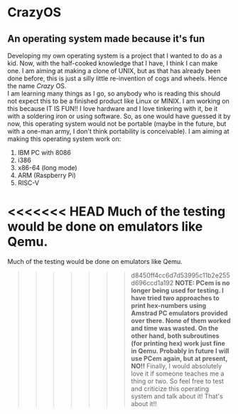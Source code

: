 # CrazyOS 
## An operating system made because it's fun  
  
Developing my own operating system is a project that I wanted to do as a kid. Now, with the half-cooked knowledge that I have, I think I can make one. I am aiming at making a clone of UNIX, but as that has already been done before, this is just a silly little re-invention of cogs and wheels. Hence the name _Crazy_ OS.  
I am learning many things as I go, so anybody who is reading this should not expect this to be a finished product like Linux or MINIX. I am working on this because IT IS FUN!! I love hardware and I love tinkering with it, be it with a soldering iron or using software. So, as one would have guessed it by now, this operating system would not be portable (maybe in the future, but with a one-man army, I don't think portability is conceivable).
I am aiming at making this operating system work on:  
1. IBM PC with 8086  
2. i386  
3. x86-64 (long mode)  
4. ARM (Raspberry Pi)  
5. RISC-V  
  
<<<<<<< HEAD
Much of the testing would be done on emulators like Qemu.   
=======
Much of the testing would be done on emulators like Qemu.   
>>>>>>> d8450ff4cc6d7d53995c11b2e255d696ccd1a192
__NOTE: PCem is no longer being used for testing. I have tried two approaches to print hex-numbers using Amstrad PC emulators provided over there. None of them worked and time was wasted. On the other hand, both subroutines (for printing hex) work just fine in Qemu. Probably in future I will use PCem again, but at present, NO!!__ 
Finally, I would absolutely love it if someone teaches me a thing or two. So feel free to test and criticize this operating system and talk about it!
That's about it!!
